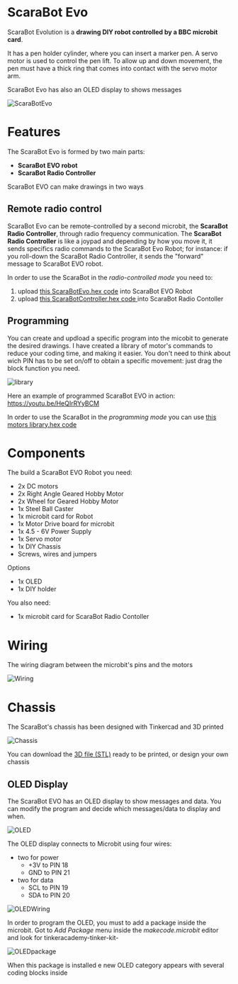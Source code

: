 # ScaraBot Evo
ScaraBot Evolution is a **drawing DIY robot controlled by a BBC microbit card**.

It has a pen holder cylinder, where you can insert a marker pen.
A servo motor is used to control the pen lift.
To allow up and down movement, the pen must have a thick ring that comes into contact with the servo motor arm.

ScaraBot Evo has also an OLED display to shows messages

![ScaraBotEvo](ScaraBotEvo3.jpg)


# Features

The ScaraBot Evo is formed by two main parts:
- **ScaraBot EVO robot**
- **ScaraBot Radio Controller**

ScaraBot EVO can make  drawings in two ways

## Remote radio control

ScaraBot Evo can be remote-controlled by a second microbit, the **ScaraBot Radio Controller**, through radio frequency communication. 
The **ScaraBot Radio Controller** is like a joypad and depending by how you move it, it sends specifics radio commands to the ScaraBot Evo Robot; for instance: if you roll-down the ScaraBot Radio Controller, it sends the "forward" message to ScaraBot EVO robot.

In order to use the ScaraBot in the _radio-controlled mode_ you need to:
1. upload [this ScaraBotEvo.hex code](https://github.com/cyberparra/Scarabotevo/blob/master/microbit-ScarabotEvo.hex) into ScaraBot EVO Robot
2. upload [this ScaraBotController.hex code ](https://github.com/cyberparra/Scarabotevo/blob/master/microbit-ScarabotController.hex) into ScaraBot Radio Contoller


## Programming 
You can create and updload a specific program into the micobit to generate the desired drawings. I have created a library of motor's commands to reduce your coding time, and making it easier. You don't need to think about wich PIN has to be set on/off to obtain a specific movement: just drag the block function you need.

![library](motorslibrary.png)

Here an example of programmed ScaraBot EVO in action: https://youtu.be/HeQIrRYyBCM

In order to use the ScaraBot in the _programming mode_ you can use [this motors library.hex code](https://github.com/cyberparra/Scarabotevo/blob/master/microbit-ScarabotEVO-motors-library.hex) 

# Components
The build a ScaraBot EVO Robot you need:
- 2x DC motors
- 2x Right Angle Geared Hobby Motor
- 2x Wheel for Geared Hobby Motor
- 1x Steel Ball Caster 
- 1x microbit card for Robot
- 1x Motor Drive board for microbit
- 1x 4.5 - 6V Power Supply  
- 1x Servo motor
- 1x DIY Chassis
- Screws, wires and jumpers

Options
- 1x OLED
- 1x DIY holder

You also need:
- 1x microbit card for ScaraBot Radio Contoller

# Wiring

The wiring diagram between the microbit's pins and the motors

![Wiring](ScarabotWiring.jpg)

# Chassis

The ScaraBot's chassis has been designed with Tinkercad and 3D printed

![Chassis](scarabotevo3D.png)

You can download the [3D file (STL)](https://github.com/cyberparra/Scarabotevo/blob/master/ScaraBot%20EVO.stl) ready to be printed, or design your own chassis

## OLED Display

The ScaraBot EVO has an OLED display to show messages and data. You can modify the program and decide which messages/data to display and when.

![OLED](ScaraBotOLED.jpg)

The OLED display connects to Microbit using four wires:

* two for power
  * +3V to PIN 18
  * GND to PIN 21
* two for data
  * SCL to PIN 19
  * SDA to PIN 20

![OLEDWiring](OLEDwiring.jpg)

In order to program the OLED, you must to add a package inside the microbit.
Got to _Add Package_ menu inside the _makecode.microbit_ editor and look for tinkeracademy-tinker-kit-

![OLEDpackage](OLEDpackage.jpg)

When this package is installed e new OLED category appears with several coding blocks inside
